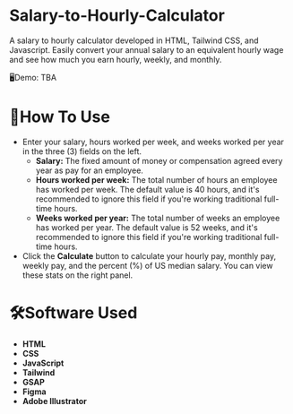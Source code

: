 # Salary-to-Hourly-Calculator
A salary to hourly calculator developed in HTML, Tailwind CSS, and Javascript. Easily convert your annual salary to an equivalent hourly wage and see how much you earn hourly, weekly, and monthly.

🖥️Demo: TBA

# 📄How To Use
* Enter your salary, hours worked per week, and weeks worked per year in the three (3) fields on the left.
  * <b>Salary:</b> The fixed amount of money or compensation agreed every year as pay for an employee.
  * <b>Hours worked per week:</b> The total number of hours an employee has worked per week. The default value is 40 hours, and it's recommended to ignore this field if you're working traditional full-time hours.
  * <b>Weeks worked per year:</b> The total number of weeks an employee has worked per year. The default value is 52 weeks, and it's recommended to ignore this field if you're working traditional full-time hours.
* Click the <b>Calculate</b> button to calculate your hourly pay, monthly pay, weekly pay, and the percent (%) of US median salary. You can view these stats on the right panel.

# 🛠️Software Used
* <b>HTML</b>
* <b>CSS</b>
* <b>JavaScript</b>
* <b>Tailwind</b>
* <b>GSAP</b>
* <b>Figma</b>
* <b>Adobe Illustrator</b>
